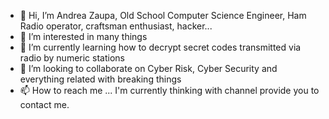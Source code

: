 - 👋 Hi, I’m Andrea Zaupa, Old School Computer Science Engineer, Ham Radio operator, craftsman enthusiast, hacker...
- 👀 I’m interested in many things
- 🌱 I’m currently learning how to decrypt secret codes transmitted via radio by numeric stations
- 💞️ I’m looking to collaborate on Cyber Risk, Cyber Security and everything related with breaking things
- 📫 How to reach me ... I'm currently thinking with channel provide you to contact me.

<!---
azaupa/azaupa is a ✨ special ✨ repository because its `README.md` (this file) appears on your GitHub profile.
You can click the Preview link to take a look at your changes.
--->
